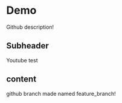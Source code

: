 # Demo

Github description!

## Subheader

Youtube test


## content
github branch made named feature_branch!